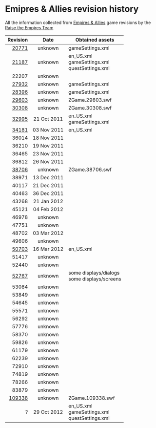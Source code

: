 # Emipres & Allies revision history
All the information collected from [Empires &amp; Allies](https://empiresandallies.fandom.com/wiki/Empires_%26_Allies_Wiki/Main_2) game revisions by the [Raise the Empires Team](https://www.github.com/AcidCaos/raisetheempires/#readme)

| Revision               |    Date     | Obtained assets |
|-----------------------:|:-----------:|--------|
|  [20771](assets/20771) | unknown     | gameSettings.xml |
|  [21187](assets/21187) | unknown     | en_US.xml </br> gameSettings.xml </br> questSettings.xml |
|  22207                 | unknown     | |
|  [27932](assets/27932) | unknown     | gameSettings.xml |
|  [28396](assets/28396) | unknown     | gameSettings.xml |
|  [29603](assets/29603) | unknown     | ZGame.29603.swf |
|  [30308](assets/30308) | unknown     | ZGame.30308.swf |
|  [32995](assets/32995) | 21 Oct 2011 | en_US.xml </br> gameSettings.xml |
|  [34181](assets/34181) | 03 Nov 2011 | en_US.xml |
|  36014                 | 18 Nov 2011 | |
|  36210                 | 19 Nov 2011 | |
|  36465                 | 23 Nov 2011 | |
|  36812                 | 26 Nov 2011 | |
|  [38706](assets/38706) | unknown     | ZGame.38706.swf |
|  38971                 | 13 Dec 2011 | |
|  40117                 | 21 Dec 2011 | |
|  40463                 | 36 Dec 2011 | |
|  43268                 | 21 Jan 2012 | |
|  45121                 | 04 Feb 2012 | |
|  46978                 | unknown     | |
|  47751                 | unknown     | |
|  48702                 | 03 Mar 2012 | |
|  49606                 | unknown     | |
|  [50703](assets/50703) | 16 Mar 2012 | en_US.xml |
|  51417                 | unknown     | |
|  52440                 | unknown     | |
|  [52767](assets/52767) | unknown     | some displays/dialogs </br> some displays/screens |
|  53084                 | unknown     | |
|  53849                 | unknown     | |
|  54645                 | unknown     | |
|  55571                 | unknown     | |
|  56292                 | unknown     | |
|  57776                 | unknown     | |
|  58370                 | unknown     | |
|  59826                 | unknown     | |
|  61179                 | unknown     | |
|  62239                 | unknown     | |
|  72910                 | unknown     | |
|  74819                 | unknown     | |
|  78266                 | unknown     | |
|  83879                 | unknown     | |
| [109338](assets/109338)| unknown     | ZGame.109338.swf |
|    ?                   | 29 Oct 2012 | en_US.xml </br> gameSettings.xml </br> questSettings.xml |

